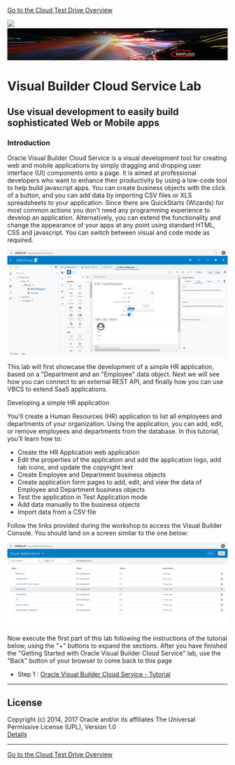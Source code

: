 [Go to the Cloud Test Drive Overview](../../README.md)

![](../../common/images/customer.logo2.png)
![](customer.logo2.png.jpg)

# Visual Builder Cloud Service Lab #

## Use visual development to easily build sophisticated Web or Mobile apps

### Introduction ###

Oracle Visual Builder Cloud Service is a visual development tool for creating web and mobile applications by simply dragging and dropping user interface (UI) components onto a page. It is aimed at professional developers who want to enhance their productivity by using a low-code tool to help build javascript apps. You can create business objects with the click of a button, and you can add data by importing CSV files or XLS spreadsheets to your application. Since there are QuickStarts (Wizards) for most common actions you don't need any programming experience to develop an application. Alternatively, you can extend the functionality and change the appearance of your apps at any point using standard HTML, CSS and javascript. You can switch between visual and code mode as required.

![](VBCS_Page_Designer.JPG)

This lab will first showcase the development of a simple HR application, based on a "Department and an "Employee" data object.  Next we will see how you can connect to an external REST API, and finally how you can use VBCS to extend SaaS applications.

Developing a simple HR application 

You'll create a Human Resources (HR) application to list all employees and departments of your organization. Using the application, you can add, edit, or remove employees and departments from the database.
In this tutorial, you'll learn how to:
+ Create the HR Application web application
+ Edit the properties of the application and add the application logo, add tab icons, and update the copyright text
+ Create Employee and Department business objects
+ Create application form pages to add, edit, and view the data of Employee and Department business objects
+ Test the application in Test Application mode
+ Add data manually to the business objects
+ Import data from a CSV file

Follow the links provided during the workshop to access the Visual Builder Console. You should land on a screen similar to the one below:

![VBCS Console](VBCS_Console.JPG)

Now execute the first part of this lab following the instructions of the tutorial below, using the "+" buttons to expand the sections. After you have finished the "Getting Started with Oracle Visual Builder Cloud Service" lab, use the "Back" button of your browser to come back to this page

+ Step 1 : [Oracle Visual Builder Cloud Service - Tutorial](https://docs.oracle.com/en/cloud/paas/app-builder-cloud/tutorials.html)

---

## License ##
Copyright (c) 2014, 2017 Oracle and/or its affiliates
The Universal Permissive License (UPL), Version 1.0   
[Details](../../common/license.md)

---
[Go to the Cloud Test Drive Overview](../../README.md)
